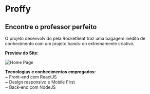 # Proffy

## Encontre o professor perfeito

O projeto desenvolvido pela RocketSeat traz uma bagagem inédita de conhecimento com um projeto hands-on extremamente criativo.

**Preview do Site:** 

![Home Page](https://github.com/ContagiousMisfit/Proffy/blob/master/NLW/src/assets/images/proffyHome.png "Home Page")


**Tecnologias e conhecimentos empregados:**
  <br>~ Front-end com ReactJS
  <br>~ Design responsivo e Mobile First
  <br>~ Back-end com NodeJS
